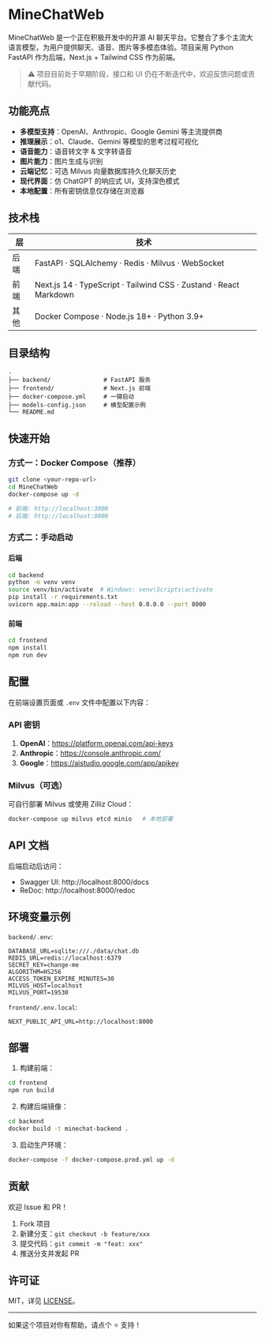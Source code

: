 # MineChatWeb

MineChatWeb 是一个正在积极开发中的开源 AI 聊天平台。它整合了多个主流大语言模型，为用户提供聊天、语音、图片等多模态体验。项目采用 Python FastAPI 作为后端，Next.js + Tailwind CSS 作为前端。

> ⚠️ 项目目前处于早期阶段，接口和 UI 仍在不断迭代中，欢迎反馈问题或贡献代码。

## 功能亮点

- **多模型支持**：OpenAI、Anthropic、Google Gemini 等主流提供商
- **推理展示**：o1、Claude、Gemini 等模型的思考过程可视化
- **语音能力**：语音转文字 & 文字转语音
- **图片能力**：图片生成与识别
- **云端记忆**：可选 Milvus 向量数据库持久化聊天历史
- **现代界面**：仿 ChatGPT 的响应式 UI，支持深色模式
- **本地配置**：所有密钥信息仅存储在浏览器

## 技术栈

| 层 | 技术 |
| --- | --- |
| 后端 | FastAPI · SQLAlchemy · Redis · Milvus · WebSocket |
| 前端 | Next.js 14 · TypeScript · Tailwind CSS · Zustand · React Markdown |
| 其他 | Docker Compose · Node.js 18+ · Python 3.9+ |

## 目录结构

```
.
├── backend/               # FastAPI 服务
├── frontend/              # Next.js 前端
├── docker-compose.yml     # 一键启动
├── models-config.json     # 模型配置示例
└── README.md
```

## 快速开始

### 方式一：Docker Compose（推荐）

```bash
git clone <your-repo-url>
cd MineChatWeb
docker-compose up -d

# 前端: http://localhost:3000
# 后端: http://localhost:8000
```

### 方式二：手动启动

#### 后端

```bash
cd backend
python -m venv venv
source venv/bin/activate  # Windows: venv\Scripts\activate
pip install -r requirements.txt
uvicorn app.main:app --reload --host 0.0.0.0 --port 8000
```

#### 前端

```bash
cd frontend
npm install
npm run dev
```

## 配置

在前端设置页面或 `.env` 文件中配置以下内容：

### API 密钥

1. **OpenAI**：https://platform.openai.com/api-keys  
2. **Anthropic**：https://console.anthropic.com/  
3. **Google**：https://aistudio.google.com/app/apikey  

### Milvus（可选）

可自行部署 Milvus 或使用 Zilliz Cloud：

```bash
docker-compose up milvus etcd minio   # 本地部署
```

## API 文档

后端启动后访问：

- Swagger UI: http://localhost:8000/docs
- ReDoc: http://localhost:8000/redoc

## 环境变量示例

`backend/.env`:

```env
DATABASE_URL=sqlite:///./data/chat.db
REDIS_URL=redis://localhost:6379
SECRET_KEY=change-me
ALGORITHM=HS256
ACCESS_TOKEN_EXPIRE_MINUTES=30
MILVUS_HOST=localhost
MILVUS_PORT=19530
```

`frontend/.env.local`:

```env
NEXT_PUBLIC_API_URL=http://localhost:8000
```

## 部署

1. 构建前端：

```bash
cd frontend
npm run build
```

2. 构建后端镜像：

```bash
cd backend
docker build -t minechat-backend .
```

3. 启动生产环境：

```bash
docker-compose -f docker-compose.prod.yml up -d
```

## 贡献

欢迎 Issue 和 PR！

1. Fork 项目
2. 新建分支：`git checkout -b feature/xxx`
3. 提交代码：`git commit -m "feat: xxx"`
4. 推送分支并发起 PR

## 许可证

MIT，详见 [LICENSE](LICENSE)。

---

如果这个项目对你有帮助，请点个 ⭐️ 支持！
